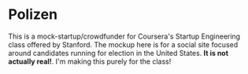 Polizen
=======

This is a mock-startup/crowdfunder for Coursera's Startup Engineering class offered by Stanford. The mockup here is for a social site focused around candidates running for election in the United States. **It is not actually real!**. I'm making this purely for the class!
